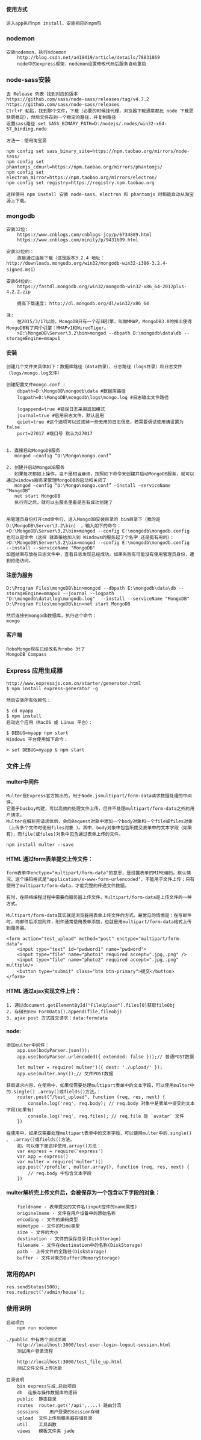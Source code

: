 #### 使用方式
	进入app执行npm install，安装相应的npm包

### nodemon
	安装nodemon，执行ndoemon
		http://blog.csdn.net/a419419/article/details/78831869
		node中的express框架，nodemon设置修改代码后服务自动重启
	
	
### node-sass安装
	去 Release 列表 找到对应的版本
	https://github.com/sass/node-sass/releases/tag/v4.7.2
	https://github.com/sass/node-sass/releases
	Ctrl+F 粘贴，找到那个文件，下载（必要的时候挂代理，浏览器下载通常都比 node 下载更快更稳定），然后文件存到一个稳定的路径，并复制路径
	设置sass路径 set SASS_BINARY_PATH=D:/nodejs/.nodes/win32-x64-57_binding.node
	
	方法一：使用淘宝源
    
    npm config set sass_binary_site=https://npm.taobao.org/mirrors/node-sass/
    npm config set phantomjs_cdnurl=https://npm.taobao.org/mirrors/phantomjs/
    npm config set electron_mirror=https://npm.taobao.org/mirrors/electron/
    npm config set registry=https://registry.npm.taobao.org
    
    这样使用 npm install 安装 node-sass、electron 和 phantomjs 时都能自动从淘宝源上下载。

### mongodb
	安装32位:
	    https://www.cnblogs.com/cnblogs-jcy/p/6734889.html
	    https://www.cnblogs.com/minily/p/9431609.html

	安装32位的：
	    直接通过连接下载（这是版本3.2.4 地址：http://downloads.mongodb.org/win32/mongodb-win32-i386-3.2.4-signed.msi）
	
	安装64位的:
	    https://fastdl.mongodb.org/win32/mongodb-win32-x86_64-2012plus-4.2.2.zip

        提高下载速度: http://dl.mongodb.org/dl/win32/x86_64
    
    注:
        在2015/3/17以前，MongoDB只有一个存储引擎，叫做MMAP，MongoDB3.0的推出使得MongoDB有了两个引擎：MMAPv1和WiredTiger。
        >D:\MongoDB\Server\3.2\bin>mongod --dbpath D:\mongodb\data\db --storageEngine=mmapv1

#### 安装
    创建几个文件夹具体如下：数据库路径（data目录）、日志路径（logs目录）和日志文件（logs/mongo.log文件）
    
    创建配置文件mongo.conf :
		dbpath=D:\MongoDB\mongodb\data #数据库路径  
        logpath=D:\MongoDB\mongodb\logs\mongo.log #日志输出文件路径  
        
        logappend=true #错误日志采用追加模式  
        journal=true #启用日志文件，默认启用  
        quiet=true #这个选项可以过滤掉一些无用的日志信息，若需要调试使用请设置为false  
        port=27017 #端口号 默认为27017 
        
		
	1. 直接启动MongoDB服务
       mongod –config “D:\Mongo\mongo.conf”

    2. 创建并启动MongoDB服务
       如果每次都如上操作，岂不是相当麻烦，按照如下命令来创建并启动MongoDB服务，就可以通过windows服务来管理MongoDB的启动和关闭了
       mongod –config “D:\Mongo\mongo.conf” –install –serviceName “MongoDB”
       net start MongoDB
       执行完之后，就可以去服务里看是否有成功创建了
       
       
	用管理员身份打开cmd命令行，进入MongoDB安装目录的 bin目录下（我的是D:\MongoDB\Server\3.2\bin） ，输入如下的命令：
	>D:\MongoDB\Server\3.2\bin>mongod --config E:\mongodb\mongodb.config 
	也可以是命令（这样 就直接给加入到 Windows的服务起了个名字 还是挺有用的）：
	>D:\MongoDB\Server\3.2\bin>mongod --config E:\mongodb\mongodb.config  --install --serviceName "MongoDB"
	如图结果存放在日志文件中，查看日志发现已经成功。如果失败有可能没有使用管理员身份，遭到拒绝访问。

#### 注册为服务
	D:\Program Files\mongoDB\bin>mongod --dbpath E:\mongodb\data\db --storageEngine=mmapv1 --journal --logpath "D:\mongodb\data\log\mongodb.log"  --install --serviceName "MongoDB"
	D:\Program Files\mongoDB\bin>net start MongoDB
	
	然后连接到mongodb数据库，执行这个命令：
	mongo

#### 客户端
    RoboMongo现在已经改名为robo 3t了
    MongoDB Compass
    

### Express 应用生成器
    http://www.expressjs.com.cn/starter/generator.html
    $ npm install express-generator -g

    然后安装所有依赖包：

    $ cd myapp 
    $ npm install
    启动这个应用（MacOS 或 Linux 平台）：

    $ DEBUG=myapp npm start
    Windows 平台使用如下命令：

    > set DEBUG=myapp & npm start

### 文件上传
#### multer中间件
	Multer是Express官方推出的，用于Node.jsmultipart/form-data请求数据处理的中间件。
	它基于busboy构建，可以高效的处理文件上传，但并不处理multipart/form-data之外的用户请求。
	Multer在解析完请求体后，会向Request对象中添加一个body对象和一个file或files对象（上传多个文件时使用files对象 ）。其中，body对象中包含所提交表单中的文本字段（如果有），而file(或files)对象中包含通过表单上传的文件。

	npm install multer --save

#### HTML 通过form表单提交上传文件：
	form表单中enctype="multipart/form-data"的意思，是设置表单的MIME编码。默认情况，这个编码格式是"application/x-www-form-urlencoded"，不能用于文件上传；只有使用了multipart/form-data，才能完整的传递文件数据。
	
	有时，在网络编程过程中需要向服务器上传文件。Multipart/form-data是上传文件的一种方式。

	Multipart/form-data其实就是浏览器用表单上传文件的方式。最常见的情境是：在写邮件时，向邮件后添加附件，附件通常使用表单添加，也就是用multipart/form-data格式上传到服务器。
	
	<form action="test_upload" method="post" enctype="multipart/form-data">
		<input type="text" id="pwdword1" name="pwdword">
		<input type="file" name="photo1" required accept=".jpg,.png" />
		<input type="file" name="photo2" required accept=".jpg,.png"  multiple/>
		<button type="submit" class="btn btn-primary">提交</button>
	</form>

#### HTML 通过ajax实现文件上传：
	1. 通过document.getElementById("FileUpload").files[0]获取fileObj
	2. 存储到new FormData().append(file,fileobj)
	3. ajax post 方式提交请求：data:formdata

#### node:
	添加multer中间件：
		app.use(bodyParser.json());
		app.use(bodyParser.urlencoded({ extended: false }));// 普通POST数据

		let multer = require('multer')({ dest: './upload/' });
		app.use(multer.any());// 文件POST数据
	
	获取请求内容，在使用中，如果仅需要处理multipart表单中的文本字段，可以使用multer中的.single() .array()或fields()方法。：
		router.post("/test_upload", function (req, res, next) {
			console.log('req', req.body); // req.body 对象中是表单中提交的文本字段(如果有)
			console.log('req', req.files); // req.file 是 `avatar` 文件
		})

	在使用中，如果仅需要处理multipart表单中的文本字段，可以使用multer中的.single() 、 .array()或fields()方法。
		如，可以像下面这样使用.array()方法：
		var express = require('express')
		var app = express()
		var multer = require('multer')()
		app.post('/profile', multer.array(), function (req, res, next) {
			// req.body 中包含文本字段
		})

#### multer解析完上传文件后，会被保存为一个包含以下字段的对象：
		fieldname - 表单提交的文件名(input控件的name属性)
		originalname - 文件在用户设备中的原始名称
		encoding - 文件的编码类型
		mimetype - 文件的Mime类型
		size - 文件的大小
		destination - 文件的保存目录(DiskStorage)
		filename - 文件在destination中的名称(DiskStorage)
		path - 上传文件的全路径(DiskStorage)
		buffer - 文件对象的Buffer(MemoryStorage)
		
### 常用的API
	res.sendStatus(500);
	res.redirect('/admin/house');


### 使用说明
    启动项目
        npm run nodemon
    
    ./public 中有两个测试页面
        http://localhost:3000/test-user-login-logout-session.html
        测试用户登录流程
        
        http://localhost:3000/test_file_up.html
        测试文件文件上传功能

    目录说明
        bin express生成,启动项目
        db  连接与操作数据库的逻辑
        public  静态目录
        routes  router.get('/api',....) 路由分流
        sessions    用户登录的session存储
        upload  文件上传后服务器存储目录
        util    工具函数
        views   模板文件夹 jade
